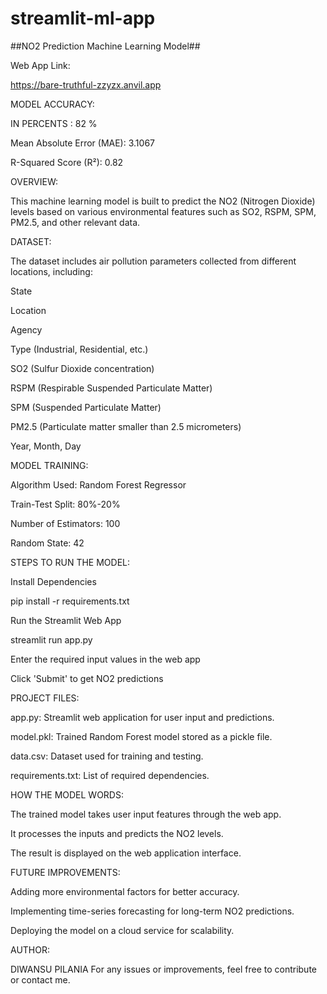 # streamlit-ml-app

##NO2 Prediction Machine Learning Model##

Web App Link:

https://bare-truthful-zzyzx.anvil.app

MODEL ACCURACY:


IN PERCENTS : 82 %

Mean Absolute Error (MAE): 3.1067

R-Squared Score (R²): 0.82


OVERVIEW:

This machine learning model is built to predict the NO2 (Nitrogen Dioxide) levels based on various environmental features such as SO2, RSPM, SPM, PM2.5, and other relevant data.


DATASET:


The dataset includes air pollution parameters collected from different locations, including:

State

Location

Agency

Type (Industrial, Residential, etc.)

SO2 (Sulfur Dioxide concentration)

RSPM (Respirable Suspended Particulate Matter)

SPM (Suspended Particulate Matter)

PM2.5 (Particulate matter smaller than 2.5 micrometers)

Year, Month, Day



MODEL TRAINING:



Algorithm Used: Random Forest Regressor

Train-Test Split: 80%-20%

Number of Estimators: 100

Random State: 42




STEPS TO RUN THE MODEL:


Install Dependencies

pip install -r requirements.txt

Run the Streamlit Web App

streamlit run app.py

Enter the required input values in the web app

Click 'Submit' to get NO2 predictions



PROJECT FILES:



app.py: Streamlit web application for user input and predictions.

model.pkl: Trained Random Forest model stored as a pickle file.

data.csv: Dataset used for training and testing.

requirements.txt: List of required dependencies.



HOW THE MODEL WORDS:


The trained model takes user input features through the web app.

It processes the inputs and predicts the NO2 levels.

The result is displayed on the web application interface.



FUTURE IMPROVEMENTS:



Adding more environmental factors for better accuracy.

Implementing time-series forecasting for long-term NO2 predictions.

Deploying the model on a cloud service for scalability.



AUTHOR:



DIWANSU PILANIA 
For any issues or improvements, feel free to contribute or contact me.
